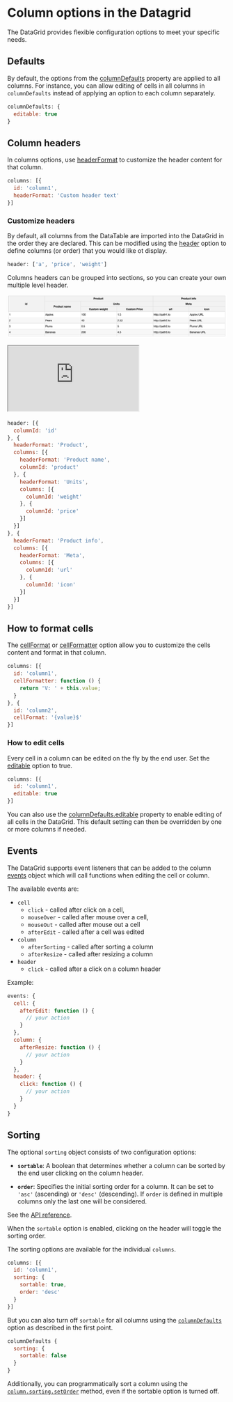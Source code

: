 Column options in the Datagrid
===
The DataGrid provides flexible configuration options to meet your specific needs.

## Defaults
By default, the options from the [columnDefaults](https://api.highcharts.com/dashboards/#interfaces/DataGrid_DataGridColumnDefaults) property are applied to all columns.
For instance, you can allow editing of cells in all columns in `columnDefaults` instead of applying an option to each column separately.

```js
columnDefaults: {
  editable: true
}
```

## Column headers
In columns options, use [headerFormat](https://api.highcharts.com/dashboards/#interfaces/DataGrid_DataGridOptions.ColumnOptions#headerFormat) to customize the header content for that column.

```js
columns: [{
  id: 'column1',
  headerFormat: 'Custom header text'
}]
```

### Customize headers
By default, all columns from the DataTable are imported into the DataGrid in the order they are declared.
This can be modified using the [header](https://api.highcharts.com/dashboards/#interfaces/DataGrid_DataGridOptions.ColumnsSetting#header) option to define columns (or order) that you would like ot display.

```js
header: ['a', 'price', 'weight']
```

Columns headers can be grouped into sections, so you can create your own multiple level header.

![multilevelheader.png](multilevelheader.png)


<iframe src="https://www.highcharts.com/samples/embed/data-grid/basic/grouped-headers" allow="fullscreen"></iframe>

```js
header: [{
  columnId: 'id'
}, {
  headerFormat: 'Product',
  columns: [{
    headerFormat: 'Product name',
    columnId: 'product'
  }, {
    headerFormat: 'Units',
    columns: [{
      columnId: 'weight'
    }, {
      columnId: 'price'
    }]
  }]
}, {
  headerFormat: 'Product info',
  columns: [{
    headerFormat: 'Meta',
    columns: [{
      columnId: 'url'
    }, {
      columnId: 'icon'
    }]
  }]
}]

```

## How to format cells
The [cellFormat](https://api.highcharts.com/dashboards/#interfaces/DataGrid_DataGridOptions.ColumnOptions#cellFormat) or [cellFormatter](https://api.highcharts.com/dashboards/#interfaces/DataGrid_DataGridOptions.ColumnOptions#cellFormatter) option allow you to customize the cells content and format in that column.


```js
columns: [{
  id: 'column1',
  cellFormatter: function () {
    return 'V: ' + this.value;
  }
}, {
  id: 'column2',
  cellFormat: '{value}$'
}]
```

### How to edit cells
Every cell in a column can be edited on the fly by the end user. Set the [editable](https://api.highcharts.com/dashboards/typedoc/interfaces/DataGrid_DataGridOptions.IndividualColumnOptions.html#editable) option to true.

```js
columns: [{
  id: 'column1',
  editable: true
}]
```

You can also use the [columnDefaults.editable](https://api.highcharts.com/dashboards/#interfaces/DataGrid_DataGridColumnDefaults) property to enable editing of all cells in the DataGrid. This default setting can then be overridden by one or more columns if needed.

## Events
The DataGrid supports event listeners that can be added to the column [events](https://api.highcharts.com/dashboards/#interfaces/DataGrid_DataGridOptions.IndividualColumnOptions.html#events) object which will call functions when editing the cell or column.

The available events are:

 - `cell`
    - `click` - called after click on a cell,
    - `mouseOver` - called after mouse over a cell,
    - `mouseOut` - called after mouse out a cell
    - `afterEdit` - called after a cell was edited
 - `column`
    - `afterSorting` - called after sorting a column
    - `afterResize` - called after resizing a column
 - `header`
    - `click` - called after a click on a column header

Example:
```js
events: {
  cell: {
    afterEdit: function () {
      // your action
    }
  },
  column: {
    afterResize: function () {
      // your action
    }
  },
  header: {
    click: function () {
      // your action
    }
  }
}
```

## Sorting

The optional `sorting` object consists of two configuration options:
- **`sortable`**: A boolean that determines whether a column can be sorted by the end user clicking on the column header.

- **`order`**: Specifies the initial sorting order for a column. It can be set to `'asc'` (ascending) or `'desc'` (descending). If `order` is defined in multiple columns only the last one will be considered.

See the [API reference](https://api.highcharts.com/dashboards/#interfaces/DataGrid_DataGridOptions.IndividualColumnOptions.html#sorting).

When the `sortable` option is enabled, clicking on the header will toggle the sorting order.

The sorting options are available for the individual `columns`.

```js
columns: [{
  id: 'column1',
  sorting: {
    sortable: true,
    order: 'desc'
  }
}]
```

But you can also turn off `sortable` for all columns using the [`columnDefaults`](https://api.highcharts.com/dashboards/#interfaces/DataGrid_Options.DataGridColumnDefaults) option as described in the first point.

```js
columnDefaults {
  sorting: {
    sortable: false
  }
}
```

Additionally, you can programmatically sort a column using the [`column.sorting.setOrder`](http://localhost:9005/dashboards/#classes/DataGrid_Actions_ColumnSorting.ColumnSorting#setOrder) method, even if the sortable option is turned off.
